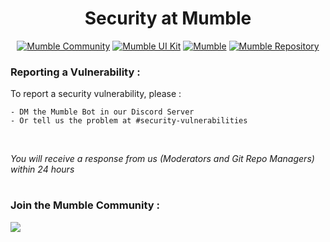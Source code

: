 <h1 align="center">
    Security at Mumble
</h1>

<div align="center">

<a href="https://discord.gg/9Du4KUY3dE">![Mumble Community](https://img.shields.io/discord/825371211399692308?label=Mumble%20Community&style=for-the-badge&logo=Discord)</a>
<a href="http://mumble-lp.s3-website-us-west-2.amazonaws.com/">![Mumble UI Kit](https://img.shields.io/badge/Mumble-UI%20Kit-yellow?style=for-the-badge)</a>
<a href="https://mumble.dev">![Mumble](https://img.shields.io/badge/Mumble-Live%20Demo-9cf?style=for-the-badge)</a>
<a href="https://github.com/divanov11/Mumble">![Mumble Repository](https://img.shields.io/badge/Mumble-Repository-orange?style=for-the-badge)</a>


</div>


### Reporting a Vulnerability :

To report a security vulnerability, please :
<br/>

    - DM the Mumble Bot in our Discord Server 
    - Or tell us the problem at #security-vulnerabilities 
    
<br />

*You will receive a response from us *(Moderators and Git Repo Managers)* within 24 hours*

#

### Join the Mumble Community :

<a href="https://discord.gg/9Du4KUY3dE"><img align="center" src="https://img.shields.io/discord/825371211399692308?label=Mumble%20Community&style=for-the-badge&logo=Discord"></a>

